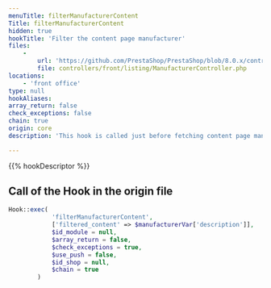```yaml
---
menuTitle: filterManufacturerContent
Title: filterManufacturerContent
hidden: true
hookTitle: 'Filter the content page manufacturer'
files:
    -
        url: 'https://github.com/PrestaShop/PrestaShop/blob/8.0.x/controllers/front/listing/ManufacturerController.php'
        file: controllers/front/listing/ManufacturerController.php
locations:
    - 'front office'
type: null
hookAliases: 
array_return: false
check_exceptions: false
chain: true
origin: core
description: 'This hook is called just before fetching content page manufacturer'

---
```


{{% hookDescriptor %}}

## Call of the Hook in the origin file

```php
Hook::exec(
            'filterManufacturerContent',
            ['filtered_content' => $manufacturerVar['description']],
            $id_module = null,
            $array_return = false,
            $check_exceptions = true,
            $use_push = false,
            $id_shop = null,
            $chain = true
        )
```
